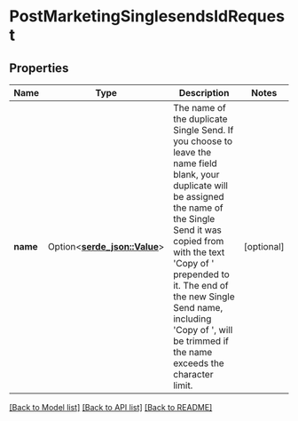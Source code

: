 # PostMarketingSinglesendsIdRequest

## Properties

Name | Type | Description | Notes
------------ | ------------- | ------------- | -------------
**name** | Option<[**serde_json::Value**](.md)> | The name of the duplicate Single Send. If you choose to leave the name field blank, your duplicate will be assigned the name of the Single Send it was copied from with the text 'Copy of ' prepended to it. The end of the new Single Send name, including 'Copy of ', will be trimmed if the name exceeds the character limit. | [optional]

[[Back to Model list]](../README.md#documentation-for-models) [[Back to API list]](../README.md#documentation-for-api-endpoints) [[Back to README]](../README.md)


